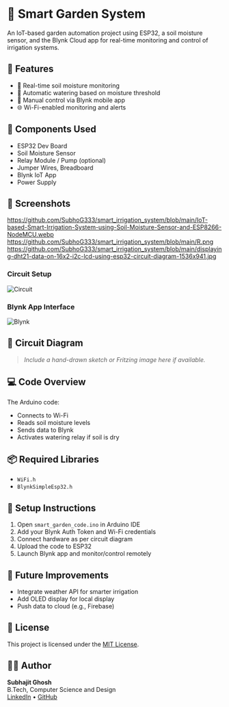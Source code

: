 # 🌿 Smart Garden System

An IoT-based garden automation project using ESP32, a soil moisture sensor, and the Blynk Cloud app for real-time monitoring and control of irrigation systems.

## 📌 Features

- 🌱 Real-time soil moisture monitoring
- 🚿 Automatic watering based on moisture threshold
- 📱 Manual control via Blynk mobile app
- 🌐 Wi-Fi-enabled monitoring and alerts

## 🔧 Components Used

- ESP32 Dev Board
- Soil Moisture Sensor
- Relay Module / Pump (optional)
- Jumper Wires, Breadboard
- Blynk IoT App
- Power Supply

## 📸 Screenshots
https://github.com/SubhoG333/smart_irrigation_system/blob/main/IoT-based-Smart-Irrigation-System-using-Soil-Moisture-Sensor-and-ESP8266-NodeMCU.webp
https://github.com/SubhoG333/smart_irrigation_system/blob/main/R.png
https://github.com/SubhoG333/smart_irrigation_system/blob/main/displaying-dht21-data-on-16x2-i2c-lcd-using-esp32-circuit-diagram-1536x941.jpg

### Circuit Setup
![Circuit](images/circuit-setup.jpg)

### Blynk App Interface
![Blynk](images/blynk-app-screenshot.png)

## 🔌 Circuit Diagram

> *Include a hand-drawn sketch or Fritzing image here if available.*

## 💻 Code Overview

The Arduino code:
- Connects to Wi-Fi
- Reads soil moisture levels
- Sends data to Blynk
- Activates watering relay if soil is dry

## 📦 Required Libraries

- `WiFi.h`
- `BlynkSimpleEsp32.h`

## 🧪 Setup Instructions

1. Open `smart_garden_code.ino` in Arduino IDE
2. Add your Blynk Auth Token and Wi-Fi credentials
3. Connect hardware as per circuit diagram
4. Upload the code to ESP32
5. Launch Blynk app and monitor/control remotely

## 🚀 Future Improvements

- Integrate weather API for smarter irrigation
- Add OLED display for local display
- Push data to cloud (e.g., Firebase)

## 📜 License

This project is licensed under the [MIT License](LICENSE).

## 👨‍💻 Author

**Subhajit Ghosh**  
B.Tech, Computer Science and Design  
[LinkedIn](https://linkedin.com/in/subhajitghosh) • [GitHub](https://github.com/SubhajitGhosh)
